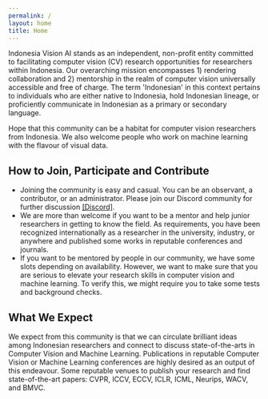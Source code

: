```yaml
---
permalink: /
layout: home
title: Home
---
```


Indonesia Vision AI stands as an independent, non-profit entity committed to facilitating computer vision (CV) research opportunities for researchers within Indonesia. Our overarching mission encompasses 1) rendering collaboration and 2) mentorship in the realm of computer vision universally accessible and free of charge. The term 'Indonesian' in this context pertains to individuals who are either native to Indonesia, hold Indonesian lineage, or proficiently communicate in Indonesian as a primary or secondary language.

Hope that this community can be a habitat for computer vision researchers from Indonesia. 
We also welcome people who work on machine learning with the flavour of visual data.


## How to Join, Participate and Contribute
- Joining the community is easy and casual. You can be an observant, a contributor, or an administrator. Please join our Discord community for further discussion [[Discord]](https://discord.com/channels/1159455703489052724/1159455703489052729).
- We are more than welcome if you want to be a mentor and help junior researchers in getting to know the field. As requirements, you have been recognized internationally as a researcher in the university, industry, or anywhere and published some works in reputable conferences and journals.
- If you want to be mentored by people in our community, we have some slots depending on availability. However, we want to make sure that you are serious to elevate your research skills in computer vision and machine learning. To verify this, we might require you to take some tests and background checks.


## What We Expect
We expect from this community is that we can circulate brilliant ideas among Indonesian researchers and connect to discuss state-of-the-arts in Computer Vision and Machine Learning. Publications in reputable Computer Vision or Machine Learning conferences are highly desired as an output of this endeavour. Some reputable venues to publish your research and find state-of-the-art papers: CVPR, ICCV, ECCV, ICLR, ICML, Neurips, WACV, and BMVC.  
